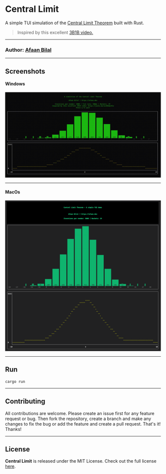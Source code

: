 Central Limit
=============

A simple TUI simulation of the [Central Limit Theorem](https://en.wikipedia.org/wiki/Central_limit_theorem) built with Rust.

> Inspired by this excellent [3B1B video.](https://youtu.be/zeJD6dqJ5lo)

---

### **Author**: [Afaan Bilal](https://afaan.dev)

---

## Screenshots

#### Windows
![central limit](assets/central-limit.gif)

---

#### MacOs
![central limit](assets/central-limit.png)

---

## Run

````
cargo run
````

---

## Contributing
All contributions are welcome. Please create an issue first for any feature request
or bug. Then fork the repository, create a branch and make any changes to fix the bug
or add the feature and create a pull request. That's it!
Thanks!

---

## License
**Central Limit** is released under the MIT License.
Check out the full license [here](LICENSE).
